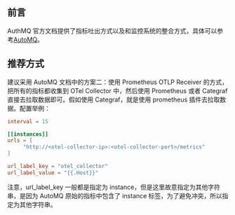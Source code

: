 ## 前言

AuthMQ 官方文档提供了指标吐出方式以及和监控系统的整合方式，具体可以参考[AutoMQ](https://docs.automq.com/zh/docs/automq-opensource/LkwkwdQlwizjqckhj0dcc2IdnDh)。

## 推荐方式

建议采用 AutoMQ 文档中的方案二：使用 Prometheus OTLP Receiver 的方式，把所有的指标都收集到 OTel Collector 中，然后使用 Prometheus 或者 Categraf 直接去拉取数据即可。假如使用 Categraf，就是使用 prometheus 插件去拉取数据。配置举例：

```toml
interval = 15

[[instances]]
urls = [
     "http://<otel-collector-ip>:<otel-collector-port>/metrics"
]

url_label_key = "otel_collector"
url_label_value = "{{.Host}}"
```

注意，url_label_key 一般都是指定为 instance，但是这里故意指定为其他字符串，是因为 AutoMQ 原始的指标中包含了 instance 标签，为了避免冲突，所以指定为其他字符串。

